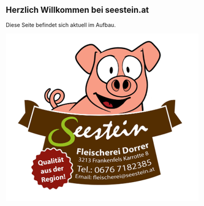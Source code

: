 ## Herzlich Willkommen bei seestein.at

Diese Seite befindet sich aktuell im Aufbau.

![alt text](https://github.com/bithsec/seestein.github.io/blob/gh-pages/seestein-logo.jpg "Fleischerei Seestein Logo")
